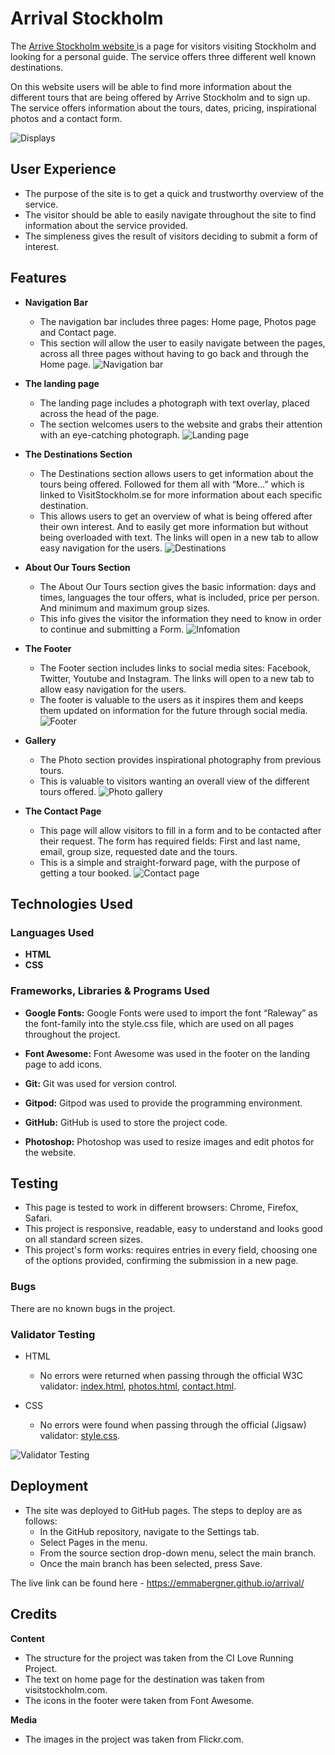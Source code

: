 # Arrival Stockholm 

The [Arrive Stockholm website ](https://emmabergner.github.io/arrival/) is a page for visitors visiting Stockholm and looking for a personal guide. The service offers three different well known destinations.

On this website users will be able to find more information about the different tours that are being offered by Arrive Stockholm and to sign up. The service offers information about the tours, dates, pricing, inspirational photos and a contact form. 

![Displays](assets/readme/ami.png)

## User Experience
- The purpose of the site is to get a quick and trustworthy overview of the service.
- The visitor should be able to easily navigate throughout the site to find information about the service provided. 
- The simpleness gives the result of visitors deciding to submit a form of interest. 

## Features 
- __Navigation Bar__
    - The navigation bar includes three pages: Home page, Photos page and Contact page. 
    - This section will allow the user to easily navigate between the pages, across all three pages without having to go back and through the Home page. 
![Navigation bar](assets/readme/header.png)

- __The landing page__
    - The landing page includes a photograph with text overlay, placed across the head of the page.
    - The section welcomes users to the website and grabs their attention with an eye-catching photograph.
![Landing page](assets/readme/cover.png)

- __The Destinations Section__
   - The Destinations section allows users to get information about the tours being offered. Followed for them all with “More…” which is linked to VisitStockholm.se for more information about each specific destination. 
   - This allows users to get an overview of what is being offered after their own interest. And to easily get more information but without being overloaded with text. The links will open in a new tab to allow easy navigation for the users.
![Destinations](assets/readme/places.png)

- __About Our Tours Section__
    - The About Our Tours section gives the basic information: days and times, languages the tour offers, what is included, price per person. And minimum and maximum group sizes. 
    - This info gives the visitor the information they need to know in order to continue and submitting a Form. 
![Infomation](assets/readme/tour.png)

- __The Footer__
    - The Footer section includes links to social media sites: Facebook, Twitter, Youtube and Instagram. The links will open to a new tab to allow easy navigation for the users. 
    - The footer is valuable to the users as it inspires them and keeps them updated on information for the future through social media.
![Footer](assets/readme/footer.png)

- __Gallery__
    - The Photo section provides inspirational photography from previous tours. 
    - This is valuable to visitors wanting an overall view of the different tours offered. 
![Photo gallery](assets/readme/gallery.png)


- __The Contact Page__
    - This page will allow visitors to fill in a form and to be contacted after their request. The form has required fields: First and last name, email, group size, requested date and the tours. 
    - This is a simple and straight-forward page, with the purpose of getting a tour booked. 
![Contact page](assets/readme/form.png)

## Technologies Used 

### Languages Used
- __HTML__
- __CSS__

### Frameworks, Libraries & Programs Used
- __Google Fonts:__
    Google Fonts were used to import the font “Raleway” as the font-family into the style.css file, which are used on all pages throughout the project.

- __Font Awesome:__
     Font Awesome was used in the footer on the landing page to add icons.

- __Git:__
     Git was used for version control.

- __Gitpod:__
     Gitpod was used to provide the programming environment. 

- __GitHub:__
    GitHub is used to store the project code.

- __Photoshop:__
 Photoshop was used to resize images and edit photos for the website.

## Testing 
- This page is tested to work in different browsers: Chrome, Firefox, Safari.
- This project is responsive, readable, easy to understand and looks good on all standard screen sizes.
- This project's form works: requires entries in every field, choosing one of the options provided, confirming the submission in a new page.

### Bugs
There are no known bugs in the project.

### Validator Testing 

- HTML
  - No errors were returned when passing through the official W3C validator: 
  [index.html](https://validator.w3.org/nu/?doc=https%3A%2F%2F8000-gray-dingo-ob9ikojk.ws-eu25.gitpod.io%2Findex.html),
  [photos.html](https://validator.w3.org/nu/?doc=https%3A%2F%2F8000-gray-dingo-ob9ikojk.ws-eu25.gitpod.io%2Fphotos.html),
    [contact.html](https://validator.w3.org/nu/?doc=https%3A%2F%2F8000-gray-dingo-ob9ikojk.ws-eu25.gitpod.io%2Fcontact.html).

- CSS
  - No errors were found when passing through the official (Jigsaw) validator: [style.css](https://jigsaw.w3.org/css-validator/validator?uri=https%3A%2F%2F8000-gray-dingo-ob9ikojk.ws-eu25.gitpod.io%2Fassets%2Fcss%2Fstyle.css&profile=css3svg&usermedium=all&warning=1&vextwarning=&lang=en).


![Validator Testing](assets/readme/lighthouse.png)

## Deployment 

- The site was deployed to GitHub pages. The steps to deploy are as follows: 
  - In the GitHub repository, navigate to the Settings tab. 
  - Select Pages in the menu.
  - From the source section drop-down menu, select the main branch.
  - Once the main branch has been selected, press Save. 


The live link can be found here -  https://emmabergner.github.io/arrival/

## Credits
__Content__
- The structure for the project was taken from the CI Love Running Project. 
- The text on home page for the destination was taken from visitstockholm.com. 
- The icons in the footer were taken from Font Awesome.

__Media__
- The images in the project was taken from Flickr.com.

